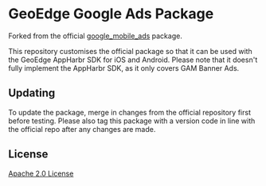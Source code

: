 # GeoEdge Google Ads Package

Forked from the official [google_mobile_ads](https://pub.dev/packages/google_mobile_ads) package.

This repository customises the official package so that it can be used with the GeoEdge AppHarbr SDK for iOS and Android.
Please note that it doesn't fully implement the AppHarbr SDK, as it only covers GAM Banner Ads.

## Updating

To update the package, merge in changes from the official repository first before testing.
Please also tag this package with a version code in line with the official repo after any changes are made.

## License

[Apache 2.0 License](https://www.apache.org/licenses/LICENSE-2.0)
